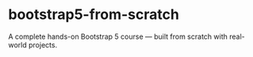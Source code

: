 # bootstrap5-from-scratch
A complete hands-on Bootstrap 5 course — built from scratch with real-world projects.
